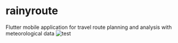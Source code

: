 # rainyroute
Flutter mobile application for travel route planning and analysis with  meteorological data
![test]([http://url/to/img.png](https://drive.google.com/file/d/1sqOzX2yjVcOCQR2e5C0wNzIQDhtK1rNS/view?usp=share_link))
